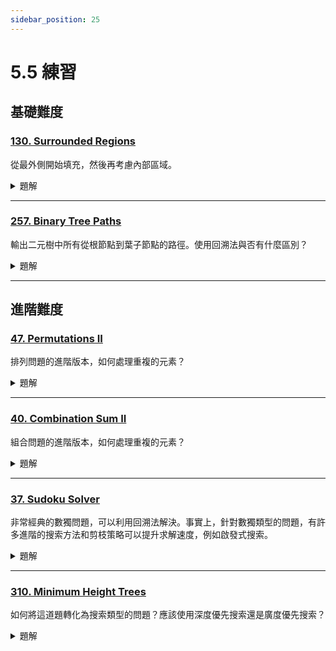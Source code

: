 ```yaml
---
sidebar_position: 25
---
```


# 5.5 練習

## 基礎難度

### [130. Surrounded Regions](https://leetcode.com/problems/surrounded-regions/)

從最外側開始填充，然後再考慮內部區域。

<details>
<summary>題解</summary>

#### 問題描述

給定一個 `m x n` 的二維矩陣，包含 `'X'` 和 `'O'`，找出所有被 `'X'` 包圍的區域，並將這些區域內的 `'O'` 替換為 `'X'`。被包圍的區域指的是完全被 `'X'` 包圍的 `'O'` 區域（上下左右四個方向）。

#### 解題思路

1. **關鍵觀察**:
   - 位於矩陣邊界上的 `'O'` 以及與邊界相連的 `'O'` 不會被包圍。
   - 需要先將這些邊界上的 `'O'` 以及與其相連的 `'O'` 標記出來。

2. **解法設計**:
   - 遍歷矩陣的四條邊界，對每個邊界上的 `'O'` 執行深度優先搜尋（DFS）或廣度優先搜尋（BFS），將與邊界相連的 `'O'` 標記為特殊字符（例如 `'T'`）。
   - 遍歷矩陣：
     - 將剩餘的 `'O'` 替換為 `'X'`。
     - 將之前標記為 `'T'` 的恢復為 `'O'`。

3. **演算法步驟**:
   - 使用 DFS 或 BFS 標記所有邊界的 `'O'`。
   - 替換剩餘的內部 `'O'`，恢復被標記的字符。

#### Python 範例程式碼

```python
class Solution:
    def solve(self, board: List[List[str]]) -> None:
        if not board or not board[0]:
            return
        
        rows, cols = len(board), len(board[0])
        
        def dfs(r, c):
            if r < 0 or c < 0 or r >= rows or c >= cols or board[r][c] != 'O':
                return
            board[r][c] = 'T'  # 標記為暫存字符
            # 向四個方向遞迴
            dfs(r + 1, c)
            dfs(r - 1, c)
            dfs(r, c + 1)
            dfs(r, c - 1)
        
        # 標記邊界上的 'O'
        for r in range(rows):
            dfs(r, 0)
            dfs(r, cols - 1)
        for c in range(cols):
            dfs(0, c)
            dfs(rows - 1, c)
        
        # 處理矩陣
        for r in range(rows):
            for c in range(cols):
                if board[r][c] == 'O':
                    board[r][c] = 'X'  # 替換被包圍的 'O'
                elif board[r][c] == 'T':
                    board[r][c] = 'O'  # 恢復邊界連通的 'O'
```

#### 複雜度分析

- **時間複雜度**: $O(m \times n)$，其中 $m$ 和 $n$ 分別是矩陣的行數和列數。DFS 遍歷整個矩陣。
- **空間複雜度**: $O(m \times n)$，最壞情況下遞迴堆疊深度等於矩陣大小。

</details>


---

### [257. Binary Tree Paths](https://leetcode.com/problems/binary-tree-paths/)

輸出二元樹中所有從根節點到葉子節點的路徑。使用回溯法與否有什麼區別？

<details>
<summary>題解</summary>

#### 問題描述

給定一個二元樹，返回所有從根節點到葉節點的路徑。每條路徑以字符串形式表示，節點之間用 `"->"` 連接。

#### 解題思路

1. **問題分解**:
   - 路徑從根節點開始，延伸至每個葉節點。
   - 使用遞迴遍歷二元樹，逐步構造路徑。
   - 當到達葉節點時，將完整路徑加入結果列表。

2. **演算法設計**:
   - 使用深度優先搜尋（DFS）從根節點開始遍歷。
   - 每次進入新節點時，將其值加入當前路徑。
   - 若節點為葉節點，將當前路徑轉為字符串並加入結果。
   - 若不是葉節點，繼續對其左右子節點遞迴。

3. **特別處理**:
   - 如果樹為空，直接返回空列表。

#### Python 範例程式碼

```python
class Solution:
    def binaryTreePaths(self, root: Optional[TreeNode]) -> List[str]:
        def dfs(node, path, paths):
            if not node:
                return
            path.append(str(node.val))  # 加入當前節點值
            if not node.left and not node.right:  # 如果是葉節點
                paths.append("->".join(path))  # 將路徑轉為字符串
            else:
                dfs(node.left, path, paths)  # 遞迴左子樹
                dfs(node.right, path, paths)  # 遞迴右子樹
            path.pop()  # 回溯

        paths = []
        dfs(root, [], paths)
        return paths
```

#### 複雜度分析

- **時間複雜度**: $O(n)$，其中 $n$ 是樹中節點數量。每個節點訪問一次。
- **空間複雜度**: $O(h)$，其中 $h$ 是樹的高度。遞迴堆疊的最大深度與樹的高度成正比。

</details>


---

## 進階難度

### [47. Permutations II](https://leetcode.com/problems/permutations-ii/)

排列問題的進階版本，如何處理重複的元素？

<details>
<summary>題解</summary>

#### 問題描述

給定一個可能包含重複元素的數字序列 `nums`，返回所有不重複的全排列。

#### 解題思路

1. **關鍵觀察**:
   - 因為輸入數列可能包含重複數字，我們需要確保結果中的排列是唯一的。
   - 使用 `Counter` 來記錄每個數字的剩餘次數，可以在迭代中避免重複。

2. **解法設計**:
   - 透過回溯法 (Backtracking) 枚舉所有排列：
     - 每次選取數字前，檢查其計數是否大於 0。
     - 選取後，將計數減 1，並繼續遞迴。
     - 回溯時恢復該數字的計數，並從當前路徑中移除該數字。
   - 當路徑長度等於輸入數列長度時，將路徑加入結果。

---

#### Python 範例程式碼

```python
from collections import Counter

class Solution:
    def permuteUnique(self, nums: List[int]) -> List[List[int]]:
        def btrack(path, counter):
            if len(path) == len(nums):  # 當路徑長度等於數列長度時，加入結果
                ans.append(path[:])
                return
            for x in counter:  # 遍歷所有唯一的數字
                if counter[x] > 0:
                    path.append(x)  # 將數字加入路徑
                    counter[x] -= 1  # 減少該數字的剩餘次數
                    btrack(path, counter)  # 遞迴
                    path.pop()  # 回溯時移除數字
                    counter[x] += 1  # 恢復計數
        
        ans = []
        btrack([], Counter(nums))  # 初始化計數器並開始回溯
        return ans
```

---

#### 複雜度分析

- **時間複雜度**: $O(n \times n!)$，其中 $n$ 是輸入數字的個數。
  - 總共有 $n!$ 個排列，每個排列的生成過程需要 $O(n)$ 時間。
- **空間複雜度**: $O(n)$，用於遞迴堆疊和路徑的暫存空間。

</details>



---

### [40. Combination Sum II](https://leetcode.com/problems/combination-sum-ii/)

組合問題的進階版本，如何處理重複的元素？

<details>
<summary>題解</summary>

#### 問題描述

給定一個整數數組 `candidates` 和一個目標值 `target`，找出所有不重複的組合，使得組合中的數字總和等於 `target`。  
`candidates` 中的每個數字只能在每個組合中使用一次。

---

#### 解題思路

1. **關鍵觀察**:
   - 每個數字只能使用一次，因此需要在遍歷過程中跳過重複的數字。
   - 使用排序來幫助識別相鄰的重複數字，並在回溯過程中跳過它們。

2. **解法設計**:
   - 先對 `candidates` 排序，方便後續處理重複元素。
   - 使用回溯法 (Backtracking)：
     - 每次選擇一個數字，將其加入當前路徑，並減少剩餘的目標值。
     - 遞迴處理下一個數字，確保索引只向後移動以避免重複使用。
     - 回溯時將數字移出路徑。
   - 如果當前數字與前一個數字相同且前一個數字未被使用，則跳過當前數字。

3. **重複處理**:
   - 透過 `if i > start and candidates[i] == candidates[i - 1]` 跳過重複數字。

---

#### Python 範例程式碼

```python
class Solution:
    def combinationSum2(self, candidates: List[int], target: int) -> List[List[int]]:
        def backtrack(start, path, remaining):
            if remaining == 0:  # 如果目標值達成，加入結果
                ans.append(path[:])
                return
            for i in range(start, len(candidates)):
                # 跳過重複數字
                if i > start and candidates[i] == candidates[i - 1]:
                    continue
                # 如果當前數字大於剩餘目標值，提前終止
                if candidates[i] > remaining:
                    break
                path.append(candidates[i])  # 選擇當前數字
                backtrack(i + 1, path, remaining - candidates[i])  # 遞迴處理
                path.pop()  # 回溯，移除當前數字
        
        candidates.sort()  # 排序以便處理重複元素
        ans = []
        backtrack(0, [], target)
        return ans
```

---

#### 複雜度分析

- **時間複雜度**: $O(2^n)$，其中 $n$ 是 `candidates` 的長度。
  - 雖然排序需要 $O(n \log n)$ 時間，但主要的時間花費在回溯過程中，最壞情況下可能有 $2^n$ 種組合需要檢查。
- **空間複雜度**: $O(n)$，遞迴堆疊的深度最多為 $n$。

</details>


---

### [37. Sudoku Solver](https://leetcode.com/problems/sudoku-solver/)

非常經典的數獨問題，可以利用回溯法解決。事實上，針對數獨類型的問題，有許多進階的搜索方法和剪枝策略可以提升求解速度，例如啟發式搜索。

<details>
<summary>題解</summary>

#### 問題描述

編寫一個函式來解決數獨問題。  
數獨的解法需要滿足以下條件：
1. 每行的數字 `1-9` 必須唯一。
2. 每列的數字 `1-9` 必須唯一。
3. 每個 $3 \times 3$ 的小方格內數字 `1-9` 必須唯一。

輸入是一個 $9 \times 9$ 的二維列表，其中 `'.'` 表示空格，需用數字填充。

---

#### 解題思路

1. **問題拆解**:
   - 使用回溯法 (Backtracking) 試圖填入數字。
   - 對每個空格測試數字 `1-9`，檢查是否符合數獨規則。
   - 如果符合則遞迴嘗試填寫下一格，否則回溯。

2. **有效性檢查**:
   - 在每次填入數字時，檢查是否滿足數獨的行、列和 $3 \times 3$ 區域規則。

3. **優化**:
   - 使用遞迴優先填入空格數量最少的位置，以減少無效測試次數。

---

#### Python 範例程式碼

```python
class Solution:
    def solveSudoku(self, board: List[List[str]]) -> None:
        def is_valid(r, c, num):
            # 檢查列是否有重複
            if num in board[r]:
                return False
            # 檢查行是否有重複
            if num in (board[i][c] for i in range(9)):
                return False
            # 檢查 3x3 小方格是否有重複
            box_r, box_c = r // 3 * 3, c // 3 * 3
            for i in range(box_r, box_r + 3):
                for j in range(box_c, box_c + 3):
                    if board[i][j] == num:
                        return False
            return True

        def backtrack():
            for r in range(9):
                for c in range(9):
                    if board[r][c] == '.':  # 找到一個空格
                        for num in map(str, range(1, 10)):  # 試圖填入 '1' 到 '9'
                            if is_valid(r, c, num):  # 檢查是否合法
                                board[r][c] = num
                                if backtrack():  # 遞迴嘗試下一步
                                    return True
                                board[r][c] = '.'  # 回溯
                        return False  # 若無法填入任何數字則失敗
            return True  # 若所有格子都已填滿，返回成功

        backtrack()
```

---

#### 複雜度分析

- **時間複雜度**: 最壞情況為 $O(9^{81})$，即最多需要嘗試每個格子可能的數字排列。但實際情況下，由於剪枝和限制，平均會遠小於最壞情況。
- **空間複雜度**: $O(81)$，遞迴堆疊的深度最多為 81 層。

</details>


---

### [310. Minimum Height Trees](https://leetcode.com/problems/minimum-height-trees/)

如何將這道題轉化為搜索類型的問題？應該使用深度優先搜索還是廣度優先搜索？

<details>
<summary>題解</summary>

#### 問題描述

給定一個無向圖，表示為 $n$ 個節點的樹，其中每個節點被編號為 `0` 到 `n-1`，樹的邊緣表示為一個列表 `edges`，其中 `edges[i] = [a, b]` 表示節點 `a` 和節點 `b` 之間的邊。  
目標是找到所有樹的**最小高度樹**（Minimum Height Trees, MHT）的根。返回所有可能的根節點。

---

#### 解題思路

1. **關鍵觀察**:
   - 樹的「中心節點」可以是 1 或 2 個節點，這些節點構成最小高度樹的根。
   - 使用拓撲排序修剪樹中的葉子節點，直到剩下 1 或 2 個節點為止。

2. **解法**:
   - 利用 BFS 和鄰接表來實現拓撲排序。
   - 每次移除葉子節點，並更新鄰接節點的度數，將新的葉子節點加入隊列。
   - 當剩餘節點數量小於等於 2 時，返回這些節點。

---

#### Python 範例程式碼

```python
from collections import deque, defaultdict

class Solution:
    def findMinHeightTrees(self, n: int, edges: List[List[int]]) -> List[int]:
        if n == 1:
            return [0]
        
        # 建立鄰接表和度數表
        graph = defaultdict(list)
        degree = [0] * n
        for a, b in edges:
            graph[a].append(b)
            graph[b].append(a)
            degree[a] += 1
            degree[b] += 1

        # 初始化葉子節點
        leaves = deque([i for i in range(n) if degree[i] == 1])

        # 拓撲排序修剪葉子
        remaining_nodes = n
        while remaining_nodes > 2:
            remaining_nodes -= len(leaves)
            for _ in range(len(leaves)):
                leaf = leaves.popleft()
                for neighbor in graph[leaf]:
                    degree[neighbor] -= 1
                    if degree[neighbor] == 1:
                        leaves.append(neighbor)

        # 剩下的節點即為樹的中心
        return list(leaves)
```

---

#### 複雜度分析

- **時間複雜度**: $O(n)$，每條邊只被訪問一次。
- **空間複雜度**: $O(n)$，用於鄰接表和隊列。

</details>
